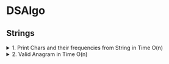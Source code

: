 # DSAlgo

## Strings
  
<details><summary>1. Print Chars and their frequencies from String in Time O(n) </summary>
<p>

![Alt text](images/printcharfreq.png?raw=true "Optional Title")

Code is [here](/PrintCharFrequencies.java)
</p>
</details>

<details><summary>2. Valid Anagram in Time O(n) </summary>
<p>

![Alt text](images/anagram.png?raw=true "Optional Title")

Code is [here](/Anagram.java)

</p>
</details>
